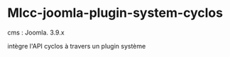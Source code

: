 # Mlcc-joomla-plugin-system-cyclos

cms : Joomla. 3.9.x

intègre l'API cyclos à travers un plugin système

